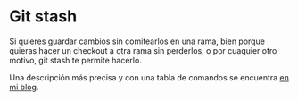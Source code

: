 # Git stash

Si quieres guardar cambios sin comitearlos en una rama, bien porque quieras hacer un checkout a otra rama sin perderlos, o por cuaquier otro motivo, git stash te permite hacerlo.

Una descripción más precisa y con una tabla de comandos se encuentra [en mi blog](https://iagovar.com/git/git-stash).